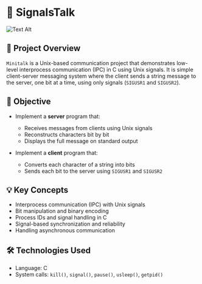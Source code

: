 # 📡 SignalsTalk

![Text Alt](inc/miniserver.jpg)

## 🧾 Project Overview

`Minitalk` is a Unix-based communication project that demonstrates low-level interprocess communication (IPC) in C using Unix signals. It is simple client-server messaging system where the client sends a string message to the server, one bit at a time, using only signals (`SIGUSR1` and `SIGUSR2`).

## 🎯 Objective

- Implement a **server** program that:
  - Receives messages from clients using Unix signals
  - Reconstructs characters bit by bit
  - Displays the full message on standard output

- Implement a **client** program that:
  - Converts each character of a string into bits
  - Sends each bit to the server using `SIGUSR1` and `SIGUSR2`

## 💡 Key Concepts

- Interprocess communication (IPC) with Unix signals
- Bit manipulation and binary encoding
- Process IDs and signal handling in C
- Signal-based synchronization and reliability
- Handling asynchronous communication

## 🛠️ Technologies Used

- Language: C
- System calls: `kill()`, `signal()`, `pause()`, `usleep()`, `getpid()`
